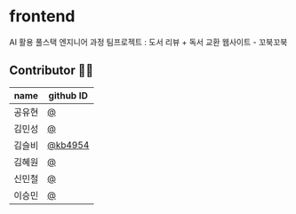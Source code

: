 # frontend
 AI 활용 풀스택 엔지니어 과정 팀프로젝트 :
 도서 리뷰 + 독서 교환 웹사이트 - 꼬북꼬북


## Contributor 💁‍♀️

| name   | github ID   |
|--------|-------------|
| 공유현 | [@](https://github.com/) |
| 김민성 | [@](https://github.com/) |
| 김슬비 | [@kb4954](https://github.com/kb4954) |
| 김혜원 | [@](https://github.com/) |
| 신민철 | [@](https://github.com/) |
| 이승민 | [@](https://github.com/) |
